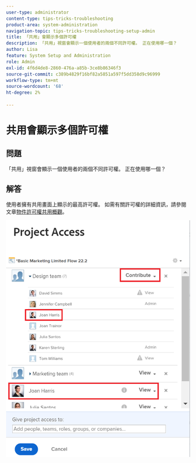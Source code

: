 ```yaml
---
user-type: administrator
content-type: tips-tricks-troubleshooting
product-area: system-administration
navigation-topic: tips-tricks-troubleshooting-setup-admin
title: 「共用」會顯示多個許可權
description: 「共用」視窗會顯示一個使用者的兩個不同許可權。 正在使用哪一個？
author: Lisa
feature: System Setup and Administration
role: Admin
exl-id: 4f6d4de8-2860-476a-a85b-3ce8b86346f3
source-git-commit: c389b4829f16bf82a5851a597f5dd358d9c96999
workflow-type: tm+mt
source-wordcount: '68'
ht-degree: 2%

---
```


# 共用會顯示多個許可權

## 問題

「共用」視窗會顯示一個使用者的兩個不同許可權。 正在使用哪一個？

## 解答

使用者擁有共用畫面上顯示的最高許可權。 如需有關許可權的詳細資訊，請參閱文章[物件許可權共用概觀](../../workfront-basics/grant-and-request-access-to-objects/sharing-permissions-on-objects-overview.md)。

![](assets/screen-shot-2014-03-19-at-3.36.28-pm-350x403.png)
